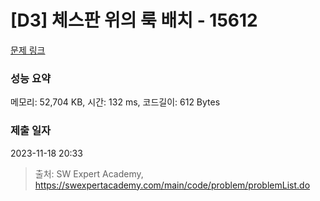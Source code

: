 # [D3] 체스판 위의 룩 배치 - 15612 

[문제 링크](https://swexpertacademy.com/main/code/problem/problemDetail.do?contestProbId=AYOBfxwaAXsDFATW) 

### 성능 요약

메모리: 52,704 KB, 시간: 132 ms, 코드길이: 612 Bytes

### 제출 일자

2023-11-18 20:33



> 출처: SW Expert Academy, https://swexpertacademy.com/main/code/problem/problemList.do